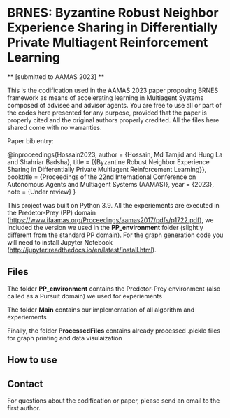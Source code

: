 # BRNES: Byzantine Robust Neighbor Experience Sharing in Differentially Private Multiagent Reinforcement Learning
** [submitted to AAMAS 2023] **

This is the codification used in the AAMAS 2023 paper proposing BRNES framework as means of accelerating learning in Multiagent Systems composed of advisee and advisor agents. You are free to use all or part of the codes here presented for any purpose, provided that the paper is properly cited and the original authors properly credited. All the files here shared come with no warranties.

Paper bib entry:

@inproceedings{Hossain2023,
author = {Hossain, Md Tamjid and
Hung La and
Shahriar Badsha},
title = {{Byzantine Robust Neighbor Experience Sharing in Differentially Private Multiagent Reinforcement Learning}},
booktitle = {Proceedings of the 22nd International Conference on Autonomous Agents and Multiagent Systems (AAMAS)},
year = {2023},
note = {Under review}
}

This project was built on Python 3.9. All the experiements are executed in the Predetor-Prey (PP) domain (https://www.ifaamas.org/Proceedings/aamas2017/pdfs/p1722.pdf), we included the version we used in the **PP_environment** folder (slightly different from the standard PP domain). For the graph generation code you will need to install Jupyter Notebook (http://jupyter.readthedocs.io/en/latest/install.html).

## Files

The folder **PP_environment** contains the Predetor-Prey environment (also called as a Pursuit domain) we used for experiements

The folder **Main** contains our implementation of all algorithm and experiements

Finally, the folder **ProcessedFiles** contains already processed .pickle files for graph printing and data visulaization

## How to use

## Contact
For questions about the codification or paper, please send an email to the first author.
